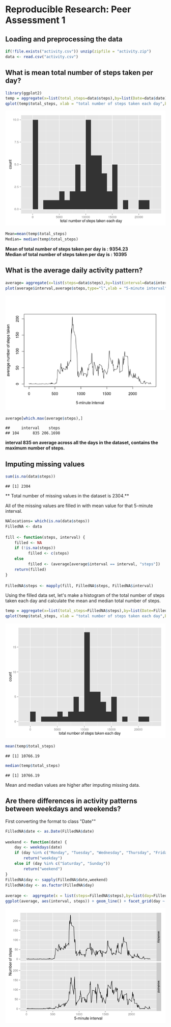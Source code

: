 # Reproducible Research: Peer Assessment 1


## Loading and preprocessing the data

```r
if(!file.exists("activity.csv")) unzip(zipfile = "activity.zip")
data <- read.csv("activity.csv")
```


## What is mean total number of steps taken per day?


```r
library(ggplot2)
temp = aggregate(x=list(total_steps=data$steps),by=list(Date=data$date),FUN=sum,na.rm=T)
qplot(temp$total_steps, xlab = "total number of steps taken each day",binwidth = 1000)
```

![](./PA1_template_files/figure-html/unnamed-chunk-2-1.png) 

```r
Mean=mean(temp$total_steps)
Median= median(temp$total_steps)
```
**Mean of total number of steps taken per day is : 9354.23**    
**Median of total number of steps taken per day is : 10395**

## What is the average daily activity pattern?


```r
average= aggregate(x=list(steps=data$steps),by=list(interval=data$interval),FUN=mean,na.rm=T)
plot(average$interval,average$steps,type="l",xlab = "5-minute interval",ylab="average number of steps taken")
```

![](./PA1_template_files/figure-html/unnamed-chunk-3-1.png) 

```r
average[which.max(average$steps),]
```

```
##     interval    steps
## 104      835 206.1698
```
**interval 835 on average across all the days in the dataset, contains the maximum number of steps.**

## Imputing missing values

```r
sum(is.na(data$steps))
```

```
## [1] 2304
```
** Total number of missing values in the dataset is 2304.**

All of the missing values are filled in with mean value for that 5-minute interval.

```r
NAlocations= which(is.na(data$steps))
FilledNA <- data

fill <- function(steps, interval) {
    filled <- NA
    if (!is.na(steps)) 
          filled <- c(steps) 
    else 
          filled <- (average[average$interval == interval, "steps"])
    return(filled)
}

FilledNA$steps <- mapply(fill, FilledNA$steps, FilledNA$interval)
```
Using the filled data set, let's make a histogram of the total number of steps taken each day and calculate the mean and median total number of steps.


```r
temp = aggregate(x=list(total_steps=FilledNA$steps),by=list(Date=FilledNA$date),FUN=sum)
qplot(temp$total_steps, xlab = "total number of steps taken each day",binwidth = 1000)
```

![](./PA1_template_files/figure-html/unnamed-chunk-6-1.png) 

```r
mean(temp$total_steps)
```

```
## [1] 10766.19
```

```r
median(temp$total_steps)
```

```
## [1] 10766.19
```

Mean and median values are higher after imputing missing data.

## Are there differences in activity patterns between weekdays and weekends?
First converting the format to class "Date""

```r
FilledNA$date <- as.Date(FilledNA$date)

weekend <- function(date) {
    day <- weekdays(date)
    if (day %in% c("Monday", "Tuesday", "Wednesday", "Thursday", "Friday")) 
        return("weekday") 
    else if (day %in% c("Saturday", "Sunday")) 
        return("weekend")
}
FilledNA$day <- sapply(FilledNA$date,weekend)
FilledNA$day <- as.factor(FilledNA$day)

average <-  aggregate(x = list(steps=FilledNA$steps),by=list(day=FilledNA$day,interval=FilledNA$interval),mean)
ggplot(average, aes(interval, steps)) + geom_line() + facet_grid(day ~ .) + xlab("5-minute interval") + ylab("Number of steps")
```

![](./PA1_template_files/figure-html/unnamed-chunk-7-1.png) 

